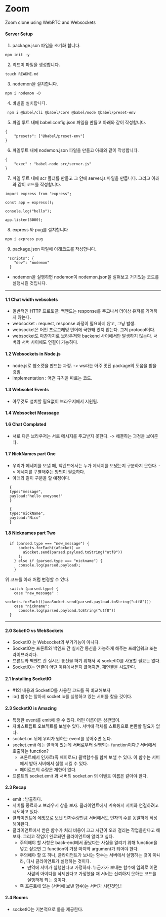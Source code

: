 # Zoom

Zoom clone using WebRTC and Websockets

#### Server Setup

1. package.json 파일을 초기화 합니다.

```
npm init -y
```

2. 리드미 파일을 생성합니다.

```
touch README.md
```

3. nodemon을 설치합니다.

```
npm i nodemon -D
```

4. 바벨을 설치합니다.

```
 npm i @babel/cli @babel/core @babel/node @babel/preset-env
```

5. 파일 루트 내에 babel.config.json 파일을 만들고 아래와 같이 작성합니다.

```
{
    "presets": ["@babel/preset-env"]
}
```

6. 파일루트 내에 nodemon.json 파일을 만들고 아래와 같이 작성합니다.

```
{
    "exec" : "babel-node src/server.js"
}
```

7. 파일 루트 내에 scr 폴더를 만들고 그 안에 server.js 파일을 만듭니다. 그리고 아래와 같이 코드를 작성합니다.

```
import express from "express";

const app = express();

console.log("hello");

app.listen(3000);
```

8. express 와 pug를 설치합니다

```
npm i express pug
```

9. package.json 파일에 아래코드를 작성합니다.

```
 "scripts": {
    "dev": "nodemon"
  }
```

- nodemon을 실행하면 nodemon이 nodemon.json을 살펴보고 거기있는 코드를 실행시킬 것입니다.

---

#### 1.1 Chat width websokets

- 일반적인 HTTP 프로토콜: 백엔드는 response를 주고나서 더이상 유저를 기억하지 않는다.
- websocket : request, response 과정이 필요하지 않고, 그냥 발생.
- websocket은 어떤 프로그래밍 언어에 국한돼 있지 않는다. 그저 protocol이다.
- websocket도 마찬가지로 브라우저와 backend 사이에서만 발생하지 않는다. 서버와 서버 사이에도 연결이 가능하다.

#### 1.2 Websockets in Node.js

- node.js로 웹소켓을 만드는 과정. -> ws라는 아주 멋진 package의 도움을 받을 것임.
- implementation : 어떤 규칙을 따르는 코드.

#### 1.3 Websoket Events

- 아무것도 설치할 필요없이 브라우저에서 지원됨.

#### 1.4 Websocket Meassage

#### 1.6 Chat Complated

- 서로 다은 브라우저는 서로 메시지를 주고받지 못한다. -> 해결하는 과정을 보여준다.

#### 1.7 NickNames part One

- 우리가 메세지를 보낼 때, 백엔드에서는 누가 메세지를 보냈는지 구분하지 못한다. -> 메세지를 구별해주는 방법이 필요하다.
- 아래와 같이 구분을 할 예정이다.

```
  {
  type:"message",
  payload:"hello eveyone!"
  }

  {
  type:"nickName",
  payload:"Nico"
  }
```

#### 1.8 Nicknames part Two

```
  if (parsed.type === "new_message") {
      sockets.forEach((aSocket) =>
        aSocket.send(parsed.payload.toString("utf8"))
      );
    } else if (parsed.type === "nickname") {
      console.log(parsed.payload);
    }
```

위 코드를 아래 처럼 변경할 수 있다.

```
  switch (parsed.type) {
    case "new_message" :
      sockets.forEach(()=>aSocket.send(parsed.payload.toString("utf8")))
    case "nickname":
      console.log(parsed.payload.toString("utf8"))
  }
```

---

#### 2.0 SoketIO vs WebSockets

- SocketIO 는 Websocket의 부가기능이 아니다.
- SocketIO는 프론트와 백엔드 간 실시간 통신을 가능하게 해주는 프레임워크 또는 라이브러리다.
- 프론트와 백엔드 간 실시간 통신을 하기 위해서 꼭 socketIO를 사용할 필요는 없다.
- SocketIO는 연결이 어떤 이유에서든지 끊어지면, 재연결을 시도한다.

#### 2.1 Installing SocketIO

- #1의 내용과 SocketIO를 사용한 코드를 꼭 비교해보자
- io() 함수는 알아서 socket.io를 실행하고 있는 서버를 찾을 것이다.

#### 2.3 SocketIO is Amazing

- 특정한 event를 emit해 줄 수 있다. 어떤 이름이든 상관없이.
- 자바스트립트 오브젝트를 보낼수 있다. 서버에 객체를 스트링으로 변환할 필요가 없다.
- socket.on 뒤에 우리가 원하는 event를 넣어주면 된다.
- socket.emit 에는 콜백이 있는데 서버로부터 실행되는 function이다.? 서버에서 호출하는 function?
  - 프론트에서 인자로(즉 페이로드) 콜백함수를 함께 보낼 수 있다. 이 함수는 서버에서 받아 서버에서 실행 시킬 수 있다.
  - 페이로드의 수량은 제한이 없다.
- 프론트의 socket.emit 과 서버의 socket.on 의 이벤트 이름은 같아야 한다.

#### 2.3 Recap

- emit : 방출하다.
- 서버를 종료하고 브라우저 창을 보자. 클라이언트에서 계속해서 서버와 연결하려고 시도하고 있다.
- 클라이언트에 에밋으로 보낸 인자수량만큼 서버에서도 인자의 수를 동일하게 작성해야한다.
- 클라이언트에서 받은 함수가 처리 비용이 크고 시간이 오래 걸리는 작업을한다고 해보자. 그리고 작업이 완료되면 클라이언트에 알리고 싶다.
  - 주의해야 할 사항은 back-end에서 끝났다는 사실을 알리기 위해 function을 넣고 싶으면 그 function이 가장 마지막 argument가 되어야 한다.
  - 주의해야 할 또 하나, 클라이언트가 보내는 함수는 서버에서 실행하는 것이 아니라, 다시 클라이언트가 실행하는 것이다.
    - 만약에 서버가 실행한다고 가정하자. 누군가가 보내는 함수에 임의로 어떤 사람의 아이디를 삭제한다고 가정했을 때 서버는 신뢰하지 못하는 코드를 실행하게 되는 것이다.
  - 즉 프론트에 있는 (서버에 보낸 함수)는 서버가 시킨것임.!

#### 2.4 Rooms

- socketIO는 기본적으로 룸을 제공한다.
